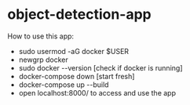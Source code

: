 # object-detection-app

How to use this app:
- sudo usermod -aG docker $USER
- newgrp docker
- sudo docker --version [check if docker is running]
- docker-compose down [start fresh]
- docker-compose up --build
- open localhost:8000/ to access and use the app
